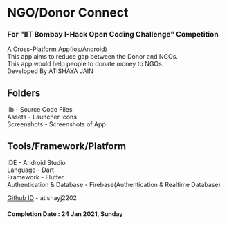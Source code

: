 # NGO/Donor Connect

### For "IIT Bombay I-Hack Open Coding Challenge" Competition
A Cross-Platform App(ios/Android)\
This app aims to reduce gap between the Donor and NGOs.\
This app would help people to donate money to NGOs.\
Developed By ATISHAYA JAIN

## Folders
lib - Source Code Files\
Assets - Launcher Icons\
Screenshots - Screenshots of App

## Tools/Framework/Platform
IDE - Android Studio\
Language - Dart\
Framework - Flutter\
Authentication & Database - Firebase(Authentication & Realtime Database)

[Github ID](https://github.com/atishayj2202) - atishayj2202

#### Completion Date : 24 Jan 2021, Sunday